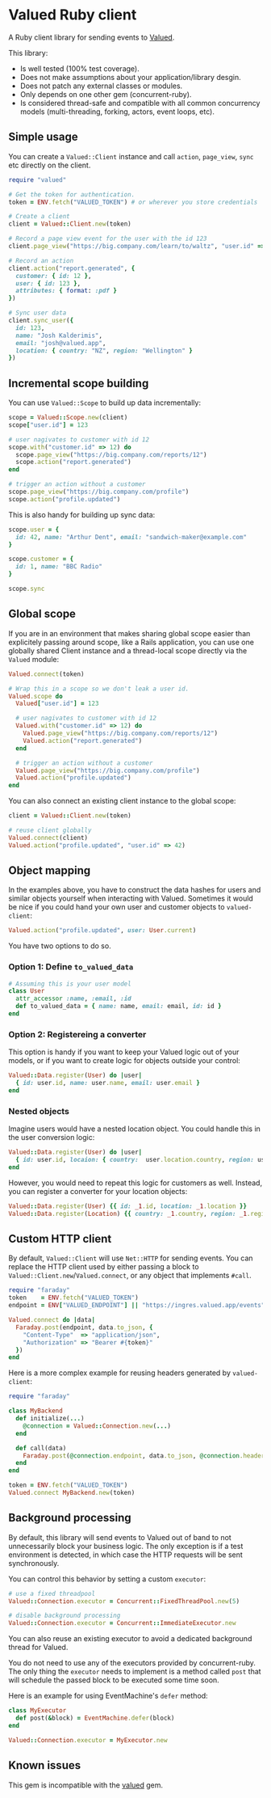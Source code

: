 # Valued Ruby client

A Ruby client library for sending events to [Valued](https://valued.app).

This library:
* Is well tested (100% test coverage).
* Does not make assumptions about your application/library desgin.
* Does not patch any external classes or modules.
* Only depends on one other gem (concurrent-ruby).
* Is considered thread-safe and compatible with all common concurrency models (multi-threading, forking, actors, event loops, etc).

## Simple usage

You can create a `Valued::Client` instance and call `action`, `page_view`, `sync` etc directly on the client.

``` ruby
require "valued"

# Get the token for authentication.
token = ENV.fetch("VALUED_TOKEN") # or wherever you store credentials

# Create a client
client = Valued::Client.new(token)

# Record a page view event for the user with the id 123
client.page_view("https://big.company.com/learn/to/waltz", "user.id" => 123)

# Record an action
client.action("report.generated", {
  customer: { id: 12 },
  user: { id: 123 },
  attributes: { format: :pdf }
})

# Sync user data
client.sync_user({
  id: 123,
  name: "Josh Kalderimis",
  email: "josh@valued.app",
  location: { country: "NZ", region: "Wellington" }
})
```

## Incremental scope building

You can use `Valued::Scope` to build up data incrementally:

``` ruby
scope = Valued::Scope.new(client)
scope["user.id"] = 123

# user nagivates to customer with id 12
scope.with("customer.id" => 12) do
  scope.page_view("https://big.company.com/reports/12")
  scope.action("report.generated")
end

# trigger an action without a customer
scope.page_view("https://big.company.com/profile")
scope.action("profile.updated")
```

This is also handy for building up sync data:

``` ruby
scope.user = {
  id: 42, name: "Arthur Dent", email: "sandwich-maker@example.com"
}

scope.customer = {
  id: 1, name: "BBC Radio"
}

scope.sync
```

## Global scope

If you are in an environment that makes sharing global scope easier than explicitely passing around scope, like a Rails application, you can use one globally shared Client instance and a thread-local scope directly via the `Valued` module:

``` ruby
Valued.connect(token)

# Wrap this in a scope so we don't leak a user id.
Valued.scope do
  Valued["user.id"] = 123

  # user nagivates to customer with id 12
  Valued.with("customer.id" => 12) do
    Valued.page_view("https://big.company.com/reports/12")
    Valued.action("report.generated")
  end

  # trigger an action without a customer
  Valued.page_view("https://big.company.com/profile")
  Valued.action("profile.updated")
end
```

You can also connect an existing client instance to the global scope:

``` ruby
client = Valued::Client.new(token)

# reuse client globally
Valued.connect(client)
Valued.action("profile.updated", "user.id" => 42)
```

## Object mapping

In the examples above, you have to construct the data hashes for users and similar objects yourself when interacting with Valued. Sometimes it would be nice if you could hand your own user and customer objects to `valued-client`:

``` ruby
Valued.action("profile.updated", user: User.current)
```

You have two options to do so.

### Option 1: Define `to_valued_data`

``` ruby
# Assuming this is your user model
class User
  attr_accessor :name, :email, :id
  def to_valued_data = { name: name, email: email, id: id }
end
```

### Option 2: Registereing a converter

This option is handy if you want to keep your Valued logic out of your models, or if you want to create logic for objects outside your control:

``` ruby
Valued::Data.register(User) do |user|
  { id: user.id, name: user.name, email: user.email }
end
```

### Nested objects

Imagine users would have a nested location object. You could handle this in the user conversion logic:

``` ruby
Valued::Data.register(User) do |user|
  { id: user.id, locaion: { country:  user.location.country, region: user.region }}
end
```

However, you would need to repeat this logic for customers as well. Instead, you can register a converter for your location objects:

``` ruby
Valued::Data.register(User) {{ id: _1.id, location: _1.location }}
Valued::Data.register(Location) {{ country: _1.country, region: _1.region }}
```

## Custom HTTP client

By default, `Valued::Client` will use `Net::HTTP` for sending events. You can replace the HTTP client used by either passing a block to `Valued::Client.new`/`Valued.connect`, or any object that implements `#call`.

``` ruby
require "faraday"
token    = ENV.fetch("VALUED_TOKEN")
endpoint = ENV["VALUED_ENDPOINT"] || "https://ingres.valued.app/events"

Valued.connect do |data|
  Faraday.post(endpoint, data.to_json, {
    "Content-Type"  => "application/json",
    "Authorization" => "Bearer #{token}"
  })
end
```

Here is a more complex example for reusing headers generated by `valued-client`:

``` ruby
require "faraday"

class MyBackend
  def initialize(...)
    @connection = Valued::Connection.new(...)
  end

  def call(data)
    Faraday.post(@connection.endpoint, data.to_json, @connection.headers)
  end
end

token = ENV.fetch("VALUED_TOKEN")
Valued.connect MyBackend.new(token)
```

## Background processing

By default, this library will send events to Valued out of band to not unnecessarily block your business logic. The only exception is if a test environment is detected, in which case the HTTP requests will be sent synchronously.

You can control this behavior by setting a custom `executor`:

``` ruby
# use a fixed threadpool
Valued::Connection.executor = Concurrent::FixedThreadPool.new(5)

# disable background processing
Valued::Connection.executor = Concurrent::ImmediateExecutor.new
```

You can also reuse an existing executor to avoid a dedicated background thread for Valued.

You do not need to use any of the executors provided by concurrent-ruby. The only thing the `executor` needs to implement is a method called `post` that will schedule the passed block to be executed some time soon.

Here is an example for using EventMachine's `defer` method:

``` ruby
class MyExecutor
  def post(&block) = EventMachine.defer(block)
end

Valued::Connection.executor = MyExecutor.new
```

## Known issues

This gem is incompatible with the [valued](https://rubygems.org/gems/valued) gem.
